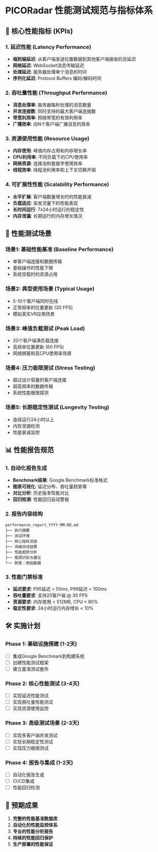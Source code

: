 # PICORadar 性能测试规范与指标体系

## 🎯 核心性能指标 (KPIs)

### 1. 延迟性能 (Latency Performance)
- **端到端延迟**: 从客户端发送位置数据到其他客户端接收的总延迟
- **网络延迟**: WebSocket消息传输延迟
- **处理延迟**: 服务器处理单个消息的时间
- **序列化延迟**: Protocol Buffers 编码/解码时间

### 2. 吞吐量性能 (Throughput Performance)  
- **消息处理率**: 服务器每秒处理的消息数量
- **并发连接数**: 同时支持的最大客户端连接数
- **带宽利用率**: 网络带宽的有效利用率
- **广播效率**: 向N个客户端广播消息的效率

### 3. 资源使用性能 (Resource Usage)
- **内存使用**: 峰值内存占用和内存增长率
- **CPU利用率**: 不同负载下的CPU使用率
- **网络资源**: 连接池和套接字使用效率
- **线程效率**: 线程池利用率和上下文切换开销

### 4. 可扩展性性能 (Scalability Performance)
- **水平扩展**: 客户端数量增长时的性能衰减
- **负载适应**: 突发流量下的性能表现
- **长时间运行**: 7x24小时运行的稳定性
- **内存泄漏**: 长期运行的内存增长情况

## 🔬 性能测试场景

### 场景1: 基础性能基准 (Baseline Performance)
- 单客户端连接和数据传输
- 基础操作的性能下限
- 系统空载时的资源占用

### 场景2: 典型使用场景 (Typical Usage)
- 5-10个客户端同时在线
- 正常频率的位置更新 (30 FPS)
- 模拟真实VR应用场景

### 场景3: 峰值负载测试 (Peak Load)
- 20个客户端满负载连接
- 高频率位置更新 (60 FPS)
- 网络拥塞和高CPU使用率场景

### 场景4: 压力极限测试 (Stress Testing)
- 超过设计容量的客户端连接
- 超高频率的数据传输
- 系统性能极限探测

### 场景5: 长期稳定性测试 (Longevity Testing)
- 连续运行24小时以上
- 内存泄漏检测
- 性能衰减监控

## 📊 性能报告规范

### 1. 自动化报告生成
- **Benchmark结果**: Google Benchmark标准格式
- **图表可视化**: 延迟分布、吞吐量趋势等
- **对比分析**: 历史版本性能对比
- **回归检测**: 性能回归自动警报

### 2. 报告内容结构
```
performance_report_YYYY-MM-DD.md
├── 执行摘要
├── 测试环境
├── 核心指标总结
├── 详细测试结果
├── 性能趋势分析
├── 瓶颈识别与建议
└── 附录：原始数据
```

### 3. 性能门禁标准
- **延迟要求**: P95延迟 < 50ms, P99延迟 < 100ms
- **吞吐量要求**: 支持20客户端 @ 30 FPS
- **资源要求**: 内存使用 < 512MB, CPU < 80%
- **稳定性要求**: 24小时运行内存增长 < 10%

## 🛠️ 实施计划

### Phase 1: 基础设施搭建 (1-2天)
- [ ] 集成Google Benchmark到构建系统
- [ ] 创建性能测试框架
- [ ] 建立基准测试套件

### Phase 2: 核心性能测试 (3-4天)  
- [ ] 实现延迟性能测试
- [ ] 实现吞吐量性能测试
- [ ] 实现资源使用监控

### Phase 3: 高级测试场景 (2-3天)
- [ ] 实现多客户端并发测试
- [ ] 实现长期稳定性测试
- [ ] 实现压力极限测试

### Phase 4: 报告与集成 (1-2天)
- [ ] 自动化报告生成
- [ ] CI/CD集成
- [ ] 性能回归检测

## 🎯 预期成果

1. **完整的性能基准数据库**
2. **自动化的性能监控体系**  
3. **专业的性能分析报告**
4. **持续的性能回归保护**
5. **生产部署的性能保证**
